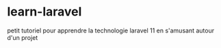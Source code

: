 # learn-laravel
petit tutoriel pour apprendre la technologie laravel 11 en s'amusant autour d'un projet

